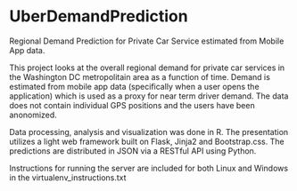 UberDemandPrediction
====================

Regional Demand Prediction for Private Car Service estimated from Mobile App data. 

This project looks at the overall regional demand for private car services in the Washington DC metropolitain area as a function of time. Demand is estimated from mobile app data (specifically when a user opens the application) which is used as a proxy for near term driver demand. The data does not contain individual GPS positions and the users have been anonomized.

Data processing, analysis and visualization was done in R. The presentation utilizes a light web framework built on Flask, Jinja2 and Bootstrap.css. The predictions are distributed in JSON via a RESTful API using Python.

Instructions for running the server are included for both Linux and Windows in the virtualenv_instructions.txt
